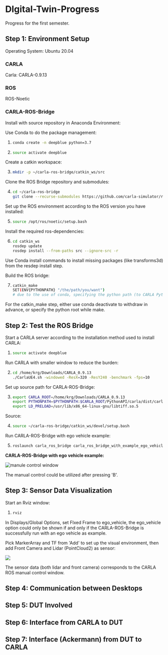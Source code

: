# DIgital-Twin-Progress

Progress for the first semester.

## Step 1: Environment Setup

Operating System: Ubuntu 20.04

### CARLA

Carla: CARLA-0.9.13

### ROS

ROS-Noetic

### CARLA-ROS-Bridge

Install with source repository in Anaconda Environment:

Use Conda to do the package management:

1. ```bash
   conda create -n deepblue python=3.7
   ```

2. ```bash
   source activate deepblue
   ```

Create a catkin workspace:

3. ```bash
   mkdir -p ~/carla-ros-bridge/catkin_ws/src
   ```

Clone the ROS Bridge repository and submodules:

4. ```bash
   cd ~/carla-ros-bridge
   git clone --recurse-submodules https://github.com/carla-simulator/ros-bridge.git catkin_ws/src/ros-bridge
   ```

Set up the ROS environment according to the ROS version you have installed:

5. ```bash
   source /opt/ros/noetic/setup.bash
   ```

Install the required ros-dependencies:

6. ```bash
   cd catkin_ws
   rosdep update
   rosdep install --from-paths src --ignore-src -r
   ```

Use Conda install commands to install missing packages (like transforms3d) from the resdep install step.

Build the ROS bridge: 

7. ```bash
   catkin_make 
   SET(ENV{PYTHONPATH} "/the/path/you/want") 
   # due to the use of conda, specifying the python path (to CARLA Python Path) for catkin_make
   ```

For the catkin_make step, either use conda deactivate to withdraw in advance, or specify the python root while make.



## Step 2: Test the ROS Bridge

Start a CARLA server according to the installation method used to install CARLA:

1. ```bash
   source activate deepblue
   ```

Run CARLA with smaller window to reduce the burden:

2. ```bash
   cd /home/krg/Downloads/CARLA_0.9.13
   ./CarlaUE4.sh -windowed -ResX=320 -ResY240 -benchmark -fps=10
   ```

Set up source path for CARLA-ROS-Bridge:

3. ```bash
   export CARLA_ROOT=/home/krg/Downloads/CARLA_0.9.13
   export PYTHONPATH=$PYTHONPATH:$CARLA_ROOT/PythonAPI/carla/dist/carla-0.9.13-py3.7-linux-x86_64.egg:$CARLA_ROOT/PythonAPI/carla
   export LD_PRELOAD=/usr/lib/x86_64-linux-gnu/libtiff.so.5
   ```

Source:

4. ```bash
   source ~/carla-ros-bridge/catkin_ws/devel/setup.bash
   ```

Run CARLA-ROS-Bridge with ego vehicle example:

5. ```bash
   roslaunch carla_ros_bridge carla_ros_bridge_with_example_ego_vehicle.launch
   ```

**CARLA-ROS-Bridge with ego vehicle example:**

![manule control window](/home/krg/Pictures/bridge.png)

The manual control could be utilized after pressing 'B'.



## Step 3: Sensor Data Visualization

Start an Rviz window:

1. ```bash
   rviz
   ```

In Displays/Global Options, set FIxed Frame to ego_vehicle, the ego_vehicle option could only be shown if and only if the CARLA-ROS-Bridge is successfully run with an ego vehicle as example.

Pick MarkerArray and TF from 'Add' to set up the visual environment, then add Front Camera and Lidar (PointCloud2) as sensor:

![](/home/krg/Pictures/rviz.png)

The sensor data (both lidar and front camera) corresponds to the CARLA ROS manual control window.



## Step 4: Communication between Desktops



## Step 5: DUT Involved



## Step 6: Interface from CARLA to DUT



## Step 7: Interface (Ackermann) from DUT to CARLA